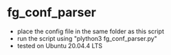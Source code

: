 # fg_conf_parser

- place the config file in the same folder as this script
- run the script using "plython3 fg_conf_parser.py"
- tested on Ubuntu 20.04.4 LTS